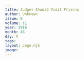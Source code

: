```yaml
---
title: Judges Should Visit Prisons
author: Unknown
issue: 8
volume: 11
year: 1916
month: 46
day: V
tags:
layout: page.njk
image:
---
```


